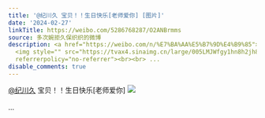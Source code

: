 ```yaml
---
title: '@纪川久 宝贝！！生日快乐[老师爱你] [图片]'
date: '2024-02-27'
linkTitle: https://weibo.com/5286768287/O2ANBrmms
source: 多次婉拒久保织织的微博
description: <a href="https://weibo.com/n/%E7%BA%AA%E5%B7%9D%E4%B9%85">@纪川久</a> 宝贝！！生日快乐[老师爱你]
  <img style="" src="https://tvax4.sinaimg.cn/large/005LMJWfgy1hn8h2jh8owj306o06oq2y.jpg"
  referrerpolicy="no-referrer"><br><br> ...
disable_comments: true
---
```

<a href="https://weibo.com/n/%E7%BA%AA%E5%B7%9D%E4%B9%85">@纪川久</a> 宝贝！！生日快乐[老师爱你] <img style="" src="https://tvax4.sinaimg.cn/large/005LMJWfgy1hn8h2jh8owj306o06oq2y.jpg" referrerpolicy="no-referrer"><br><br> ...